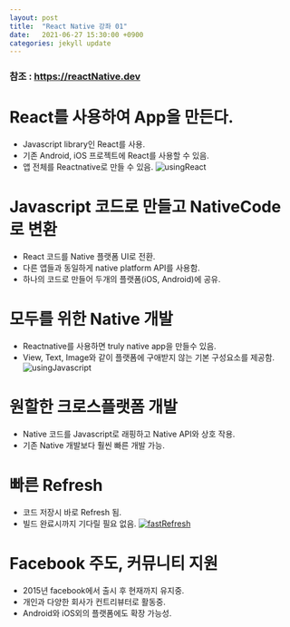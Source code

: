 ```yaml
---
layout: post
title:  "React Native 강좌 01"
date:   2021-06-27 15:30:00 +0900
categories: jekyll update
---
```

### 참조 : https://reactNative.dev

# React를 사용하여 App을 만든다.
- Javascript library인 React를 사용.
- 기존 Android, iOS 프로젝트에 React를 사용할 수 있음.
- 앱 전체를 Reactnative로 만들 수 있음.
![usingReact](https://d33wubrfki0l68.cloudfront.net/d74da08f08b4a17c368b58d36ee23c368b4a6819/fff62/img/homepage/phones.png)

# Javascript 코드로 만들고 NativeCode로 변환
- React 코드를 Native 플랫폼 UI로 전환.
- 다른 앱들과 동일하게 native platform API를 사용함.
- 하나의 코드로 만들어 두개의 플랫폼(iOS, Android)에 공유.

# 모두를 위한 Native 개발
- Reactnative를 사용하면 truly native app을 만들수 있음.
- View, Text, Image와 같이 플랫폼에 구애받지 않는 기본 구성요소를 제공함.
  ![usingJavascript](https://d33wubrfki0l68.cloudfront.net/7e97b18b02060f1d4b65a5850b49e2488da391bb/d60ff/img/homepage/dissection/3.png)
  
# 원할한 크로스플랫폼 개발
- Native 코드를 Javascript로 래핑하고 Native API와 상호 작용.
- 기존 Native 개발보다 훨씬 빠른 개발 가능.

# 빠른 Refresh
- 코드 저장시 바로 Refresh 됨.
- 빌드 완료시까지 기다릴 필요 없음.
[![fastRefresh](https://img.youtube.com/vi/NCAY0HIfrwc/0.jpg)](https://youtu.be/NCAY0HIfrwc)
  
# Facebook 주도, 커뮤니티 지원
- 2015년 facebook에서 출시 후 현재까지 유지중.
- 개인과 다양한 회사가 컨트리뷰터로 활동중.
- Android와 iOS외의 플랫폼에도 확장 가능성.
